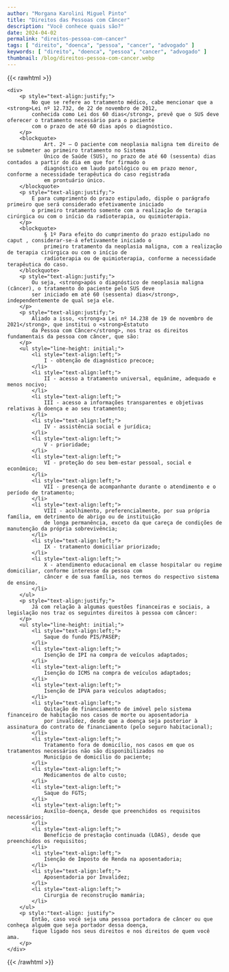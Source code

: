 ```yaml
---
author: "Morgana Karolini Miguel Pinto"
title: "Direitos das Pessoas com Câncer"
description: "Você conhece quais são?"
date: 2024-04-02
permalink: "direitos-pessoa-com-cancer"
tags: [ "direito", "doenca", "pessoa", "cancer", "advogado" ]
keywords: [ "direito", "doenca", "pessoa", "cancer", "advogado" ]
thumbnail: /blog/direitos-pessoa-com-cancer.webp
---
```


{{< rawhtml >}}

    <div>
        <p style="text-align:justify;">
            No que se refere ao tratamento médico, cabe mencionar que a <strong>Lei nº 12.732, de 22 de novembro de 2012, 
            conhecida como Lei dos 60 dias</strong>, prevê que o SUS deve oferecer o tratamento necessário para o paciente 
            com o prazo de até 60 dias após o diagnóstico. 
        </p>
        <blockquote>
                Art. 2º – O paciente com neoplasia maligna tem direito de se submeter ao primeiro tratamento no Sistema 
                Único de Saúde (SUS), no prazo de até 60 (sessenta) dias contados a partir do dia em que for firmado o 
                diagnóstico em laudo patológico ou em prazo menor, conforme a necessidade terapêutica do caso registrada 
                em prontuário único.
        </blockquote>
        <p style="text-align:justify;">
            E para cumprimento do prazo estipulado, dispõe o parágrafo primeiro que será considerado efetivamente iniciado 
            o primeiro tratamento somente com a realização de terapia cirúrgica ou com o início da radioterapia, ou quimioterapia. 
        </p>
        <blockquote>
                § 1º Para efeito do cumprimento do prazo estipulado no caput , considerar-se-á efetivamente iniciado o 
                primeiro tratamento da neoplasia maligna, com a realização de terapia cirúrgica ou com o início de 
                radioterapia ou de quimioterapia, conforme a necessidade terapêutica do caso.
        </blockquote>
        <p style="text-align:justify;">
            Ou seja, <strong>após o diagnóstico de neoplasia maligna (câncer), o tratamento do paciente pelo SUS deve 
            ser iniciado em até 60 (sessenta) dias</strong>, independentemente de qual seja ele.
        </p>
        <p style="text-align:justify;">
            Aliado a isso, <strong>a Lei nº 14.238 de 19 de novembro de 2021</strong>, que institui o <strong>Estatuto 
            da Pessoa com Câncer</strong>, nos traz os direitos fundamentais da pessoa com câncer, que são:
        </p>
        <ul style="line-height: initial;">
            <li style="text-align:left;">
                I - obtenção de diagnóstico precoce;
            </li>
            <li style="text-align:left;">
                II - acesso a tratamento universal, equânime, adequado e menos nocivo;
            </li>
            <li style="text-align:left;">
                III - acesso a informações transparentes e objetivas relativas à doença e ao seu tratamento;
            </li>
            <li style="text-align:left;">
                IV - assistência social e jurídica;
            </li>
            <li style="text-align:left;">
                V - prioridade;
            </li>
            <li style="text-align:left;">
                VI - proteção do seu bem-estar pessoal, social e econômico;
            </li>
            <li style="text-align:left;">
                VII - presença de acompanhante durante o atendimento e o período de tratamento;
            </li>
            <li style="text-align:left;">
                VIII - acolhimento, preferencialmente, por sua própria família, em detrimento de abrigo ou de instituição 
                de longa permanência, exceto da que careça de condições de manutenção da própria sobrevivência;
            </li>
            <li style="text-align:left;">
                IX - tratamento domiciliar priorizado;
            </li>
            <li style="text-align:left;">
                X - atendimento educacional em classe hospitalar ou regime domiciliar, conforme interesse da pessoa com 
                câncer e de sua família, nos termos do respectivo sistema de ensino.
            </li>
        </ul>
        <p style="text-align:justify;">
            Já com relação à algumas questões financeiras e sociais, a legislação nos traz os seguintes direitos à pessoa com câncer:
        </p>
        <ul style="line-height: initial;">
            <li style="text-align:left;">
                Saque do fundo PIS/PASEP;
            </li>
            <li style="text-align:left;">
                Isenção de IPI na compra de veículos adaptados;
            </li>
            <li style="text-align:left;">
                Isenção do ICMS na compra de veículos adaptados;
            </li>
            <li style="text-align:left;">
                Isenção de IPVA para veículos adaptados;
            </li>
            <li style="text-align:left;">
                Quitação de financiamento de imóvel pelo sistema financeiro de habitação nos casos de morte ou aposentadoria 
                por invalidez, desde que a doença seja posterior à assinatura do contrato de financiamento (pelo seguro habitacional);
            </li>
            <li style="text-align:left;">
                Tratamento fora de domicílio, nos casos em que os tratamentos necessários não são disponibilizados no 
                Município de domicílio do paciente;
            </li>
            <li style="text-align:left;">
                Medicamentos de alto custo;
            </li>
            <li style="text-align:left;">
                Saque do FGTS;
            </li>
            <li style="text-align:left;">
                Auxílio-doença, desde que preenchidos os requisitos necessários;
            </li>
            <li style="text-align:left;">
                Benefício de prestação continuada (LOAS), desde que preenchidos os requisitos;
            </li>
            <li style="text-align:left;">
                Isenção de Imposto de Renda na aposentadoria;
            </li>
            <li style="text-align:left;">
                Aposentadoria por Invalidez;
            </li>
            <li style="text-align:left;">
                Cirurgia de reconstrução mamária;
            </li>
        </ul>
        <p style:"text-align: justify">
            Então, caso você seja uma pessoa portadora de câncer ou que conheça alguém que seja portador dessa doença, 
            fique ligado nos seus direitos e nos direitos de quem você ama.
        </p>
    </div>

{{< /rawhtml >}}
